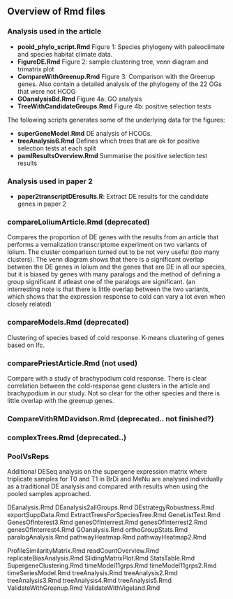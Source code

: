 ## Overview of Rmd files

### Analysis used in the article

* __pooid_phylo_script.Rmd__ Figure 1: Species phylogeny with paleoclimate and species habitat climate data.
* __FigureDE.Rmd__ Figure 2: sample clustering tree, venn diagram and trimatrix plot
* __CompareWithGreenup.Rmd__ Figure 3: Comparison with the Greenup genes. Also contain a detailed analysis of the phylogeny of the 22 OGs that were not HCOG
* __GOanalysisBd.Rmd__ Figure 4a: GO analysis
* __TreeWithCandidateGroups.Rmd__ Figure 4b: positive selection tests

The following scripts generates some of the underlying data for the figures:

* __superGeneModel.Rmd__ DE analysis of HCOGs.
* __treeAnalysis6.Rmd__ Defines which trees that are ok for positive selection tests at each split
* __pamlResultsOverview.Rmd__ Summarise the positive selection test results


### Analysis used in paper 2

* __paper2transcriptDEresults.R__: Extract DE results for the candidate genes in paper 2


### compareLoliumArticle.Rmd (deprecated)

Compares the proportion of DE genes with the results from an article that performs a vernalization transcriptome experiment on two variants of lolium. The cluster comparison turned out to be not very useful (too many clusters). The venn diagram shows that there is a significant overlap between the DE genes in lolium and the genes that are DE in all our species, but it is biased by genes with many paralogs and the method of defining a group significant if atleast one of the paralogs are significant. (an interresting note is that there is little overlap between the two variants, which shows that the expression response to cold can vary a lot even when closely related)

### compareModels.Rmd (deprecated)

Clustering of species based of cold response. K-means clustering of genes based on lfc.

### comparePriestArticle.Rmd (not used)

Compare with a study of brachypodium cold response. There is clear correlation between the cold-response gene clusters in the article and brachypodium in our study. Not so clear for the other species and there is little overlap with the greenup genes. 


### CompareVithRMDavidson.Rmd (deprecated.. not finished?)



### complexTrees.Rmd (deprecated..)


### PoolVsReps

Additional DESeq analysis on the supergene expression matrix where triplicate samples for T0 and T1 in BrDi and MeNu are analysed individually as a traditional DE analysis and compared with results when using the pooled samples approached.


DEanalysis.Rmd
DEanalysis2allGroups.Rmd
DEstrategyRobustness.Rmd
exportSuppData.Rmd
ExtractTreesForSpeciesTree.Rmd
GeneListTest.Rmd
GenesOfInterest3.Rmd
genesOfInterrest.Rmd
genesOfInterrest2.Rmd
genesOfInterrest4.Rmd
GOanalysis.Rmd
orthoGroupStats.Rmd
paralogAnalysis.Rmd
pathwayHeatmap.Rmd
pathwayHeatmap2.Rmd



ProfileSimilarityMatrix.Rmd
readCountOverview.Rmd
replicateBiasAnalysis.Rmd
SlidingMatrixPlot.Rmd
StatsTable.Rmd
SupergeneClustering.Rmd
timeModel11grps.Rmd
timeModel11grps2.Rmd
timeSeriesModel.Rmd
treeAnalysis.Rmd
treeAnalysis2.Rmd
treeAnalysis3.Rmd
treeAnalysis4.Rmd
treeAnalysis5.Rmd
ValidateWithGreenup.Rmd
ValidateWithVigeland.Rmd